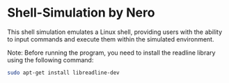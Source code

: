 # Shell-Simulation by Nero

This shell simulation emulates a Linux shell, providing users with the ability to input commands and execute them within the simulated environment.

Note: Before running the program, you need to install the readline library using the following command:
```bash
sudo apt-get install libreadline-dev
